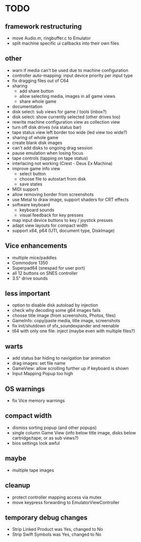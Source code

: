 #  TODO

## framework restructuring

- move Audio.m, ringbuffer.c to Emulator
- split machine specific ui callbacks into their own files

## other

- warn if media can't be used due to machine configuration
- controller auto-mapping: input device priority per input type
- fix dragging files out of C64
- sharing
  - add share button
  - allow selecting media, images in all game views
  - share whole game
- documentation
- disk select: sub views for game / tools (inbox?)
- disk select: show currently selected (other drives too)
- rewrite machine configuration view as collection view
- turn off disk drives (via status bar)
- tape status view left border too wide (led view too wide?)
- sharing of whole game
- create blank disk images
- can't add disks to ongoing drag session
- pause emulation when losing focus
- tape controls (tapping on tape status)
- interlacing not working (Crest - Deus Ex Machina)
- improve game info view
    - select button
    - choose file to autostart from disk
    - save states
- MIDI support
- allow removing border from screenshots
- use Metal to draw image, support shaders for CRT effects
- software keyboard
    - keyboard sounds
    - visual feedback for key presses
- map input device buttons to key / joystick presses
- adapt view layouts for compact width
- support x64, p64 (UTI, document type, DiskImage)

## Vice enhancements

- multiple mice/paddles
- Commodore 1350
- Superpad64 (snespad for user port)
- all 12 buttons on SNES controller
- 3.5" drive sounds
    
## less important

- option to disable disk autoload by injection
- check why decoding some g64 images fails
- choose title image (from screenshots, Photos, files)
- GameInfo: copy/paste media, title image, screenshots
- fix init/shutdown of sfx_soundexpander and reenable
- t64 with only one file: inject (maybe even with multiple files?)

## warts

- add status bar hiding to navigation bar animation
- drag images: set file name
- GameView: allow scrolling further up if keyboard is shown
- Input Mapping Popup too high

## OS warnings

- fix Vice memory warnings

## compact width

- dismiss sorting popup (and other popups)
- single column Game View (info below title image, disks below cartridge/tape; or as sub views?)
- bios settings look awful

## maybe

- multiple tape images

## cleanup

- protect controller mapping access via mutex
- move keypress forwarding to EmulatorViewController

## temporary debug changes

- Strip Linked Product was Yes, changed to No
- Strip Swift Symbols was Yes, changed to No
